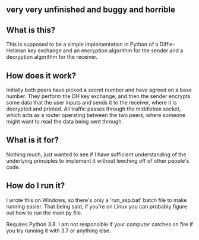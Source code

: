 ## very very unfinished and buggy and horrible


## What is this?

This is supposed to be a simple implementation in Python of a Diffie-Hellman key exchange and an encryption algorithm for the sender and a decryption algorithm for the receiver.

## How does it work?

Initially both peers have picked a secret number and have agreed on a base number. They perform the DH key exchange, and then the sender encrypts some data that the user inputs and sends it to the receiver, where it is decrypted and printed. All traffic passes through the middlebox socket, which acts as a router operating between the two peers, where someone might want to read the data being sent through.

## What is it for?

Nothing much, just wanted to see if I have sufficient understanding of the underlying principles to implement it without leeching off of other people's code.

## How do I run it?

I wrote this on Windows, so there's only a 'run_ssp.bat' batch file to make running easier. That being said, if you're on Linux you can probably figure out how to run the main.py file.

Requires Python 3.8. I am not responsible if your computer catches on fire if you try running it with 3.7 or anything else.
